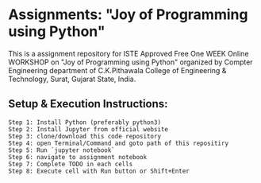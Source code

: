 # Assignments: "Joy of Programming using Python"
This is a assignment repository for ISTE Approved Free One WEEK Online WORKSHOP on "Joy of Programming using Python" organized by Compter Engineering department of C.K.Pithawala College of Engineering & Technology, Surat, Gujarat State, India.

## Setup & Execution Instructions:

    Step 1: Install Python (preferably python3)
    Step 2: Install Jupyter from official website
    Step 3: clone/download this code repository
    Step 4: open Terminal/Command and goto path of this repositiry
    Step 5: Run `jupyter notebook`
    Step 6: navigate to assignment notebook
    Step 7: Complete TODO in each cells
    Step 8: Execute cell with Run button or Shift+Enter
